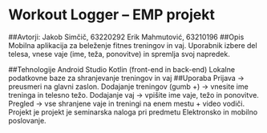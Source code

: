 # Workout Logger – EMP projekt
##Avtorji:
Jakob Simčič, 63220292
Erik Mahmutović, 63210196
##Opis
Mobilna aplikacija za beleženje fitnes treningov in vaj. Uporabnik izbere del telesa, vnese vaje (ime, teža, ponovitve) in spremlja svoj napredek.

##Tehnologije
Android Studio
Kotlin (front-end in back-end)
Lokalne podatkovne baze za shranjevanje treningov in vaj
##Uporaba
Prijava -> preusmeri na glavni zaslon.
Dodajanje treningov (gumb +) -> vnesite ime treninga in telesno težo.
Dodajanje vaj -> vpišite ime vaje, težo in ponovitve.
Pregled -> vse shranjene vaje in treningi na enem mestu + video vodiči.
Projekt je projekt je seminarska naloga pri predmetu Elektronsko in mobilno poslovanje.
